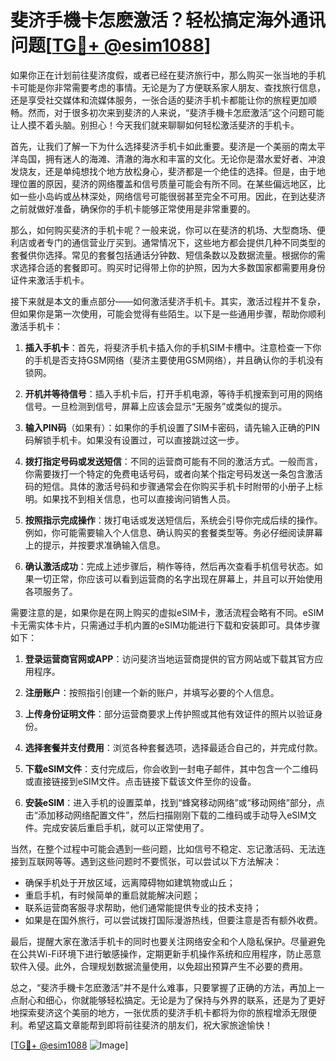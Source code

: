 # 斐济手機卡怎麽激活？轻松搞定海外通讯问题[[TG💪+ @esim1088](https://t.me/s/esim1088)]

如果你正在计划前往斐济度假，或者已经在斐济旅行中，那么购买一张当地的手机卡可能是你非常需要考虑的事情。无论是为了方便联系家人朋友、查找旅行信息，还是享受社交媒体和流媒体服务，一张合适的斐济手机卡都能让你的旅程更加顺畅。然而，对于很多初次来到斐济的人来说，“斐济手機卡怎麽激活”这个问题可能让人摸不着头脑。别担心！今天我们就来聊聊如何轻松激活斐济的手机卡。

首先，让我们了解一下为什么选择斐济手机卡如此重要。斐济是一个美丽的南太平洋岛国，拥有迷人的海滩、清澈的海水和丰富的文化。无论你是潜水爱好者、冲浪发烧友，还是单纯想找个地方放松身心，斐济都是一个绝佳的选择。但是，由于地理位置的原因，斐济的网络覆盖和信号质量可能会有所不同。在某些偏远地区，比如一些小岛屿或丛林深处，网络信号可能很弱甚至完全不可用。因此，在到达斐济之前就做好准备，确保你的手机卡能够正常使用是非常重要的。

那么，如何购买斐济的手机卡呢？一般来说，你可以在斐济的机场、大型商场、便利店或者专门的通信营业厅买到。通常情况下，这些地方都会提供几种不同类型的套餐供你选择。常见的套餐包括通话分钟数、短信条数以及数据流量。根据你的需求选择合适的套餐即可。购买时记得带上你的护照，因为大多数国家都需要用身份证件来激活手机卡。

接下来就是本文的重点部分——如何激活斐济手机卡。其实，激活过程并不复杂，但如果你是第一次使用，可能会觉得有些陌生。以下是一些通用步骤，帮助你顺利激活手机卡：

1. **插入手机卡**：首先，将斐济手机卡插入你的手机SIM卡槽中。注意检查一下你的手机是否支持GSM网络（斐济主要使用GSM网络），并且确认你的手机没有锁网。

2. **开机并等待信号**：插入手机卡后，打开手机电源，等待手机搜索到可用的网络信号。一旦检测到信号，屏幕上应该会显示“无服务”或类似的提示。

3. **输入PIN码**（如果有）：如果你的手机设置了SIM卡密码，请先输入正确的PIN码解锁手机卡。如果没有设置过，可以直接跳过这一步。

4. **拨打指定号码或发送短信**：不同的运营商可能有不同的激活方式。一般而言，你需要拨打一个特定的免费电话号码，或者向某个指定号码发送一条包含激活码的短信。具体的激活号码和步骤通常会在你购买手机卡时附带的小册子上标明。如果找不到相关信息，也可以直接询问销售人员。

5. **按照指示完成操作**：拨打电话或发送短信后，系统会引导你完成后续的操作。例如，你可能需要输入个人信息、确认购买的套餐类型等。务必仔细阅读屏幕上的提示，并按要求准确输入信息。

6. **确认激活成功**：完成上述步骤后，稍作等待，然后再次查看手机信号状态。如果一切正常，你应该可以看到运营商的名字出现在屏幕上，并且可以开始使用各项服务了。

需要注意的是，如果你是在网上购买的虚拟eSIM卡，激活流程会略有不同。eSIM卡无需实体卡片，只需通过手机内置的eSIM功能进行下载和安装即可。具体步骤如下：

1. **登录运营商官网或APP**：访问斐济当地运营商提供的官方网站或下载其官方应用程序。
   
2. **注册账户**：按照指引创建一个新的账户，并填写必要的个人信息。

3. **上传身份证明文件**：部分运营商要求上传护照或其他有效证件的照片以验证身份。

4. **选择套餐并支付费用**：浏览各种套餐选项，选择最适合自己的，并完成付款。

5. **下载eSIM文件**：支付完成后，你会收到一封电子邮件，其中包含一个二维码或直接链接到eSIM文件。点击链接下载该文件至你的设备。

6. **安装eSIM**：进入手机的设置菜单，找到“蜂窝移动网络”或“移动网络”部分，点击“添加移动网络配置文件”，然后扫描刚刚下载的二维码或手动导入eSIM文件。完成安装后重启手机，就可以正常使用了。

当然，在整个过程中可能会遇到一些问题，比如信号不稳定、忘记激活码、无法连接到互联网等等。遇到这些问题时不要慌张，可以尝试以下方法解决：

- 确保手机处于开放区域，远离障碍物如建筑物或山丘；
- 重启手机，有时候简单的重启就能解决问题；
- 联系运营商客服寻求帮助，他们通常能提供专业的技术支持；
- 如果是在国外旅行，可以尝试拨打国际漫游热线，但要注意是否有额外收费。

最后，提醒大家在激活手机卡的同时也要关注网络安全和个人隐私保护。尽量避免在公共Wi-Fi环境下进行敏感操作，定期更新手机操作系统和应用程序，防止恶意软件入侵。此外，合理规划数据流量使用，以免超出预算产生不必要的费用。

总之，“斐济手機卡怎麽激活”并不是什么难事，只要掌握了正确的方法，再加上一点耐心和细心，你就能够轻松搞定。无论是为了保持与外界的联系，还是为了更好地探索斐济这个美丽的地方，一张优质的斐济手机卡都将为你的旅程增添无限便利。希望这篇文章能帮到即将前往斐济的朋友们，祝大家旅途愉快！

[[TG💪+ @esim1088](https://t.me/s/esim1088) ![Image](https://i.postimg.cc/4NQfJmqS/Snipaste-2025-05-13-00-14-12.png)]